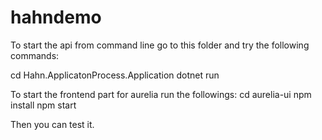 # hahndemo
 
To start the api from command line go to this folder and try the following commands:

cd Hahn.ApplicatonProcess.Application
dotnet run


To start the frontend part for aurelia run the followings:
cd aurelia-ui
npm install
npm start

Then you can test it.
